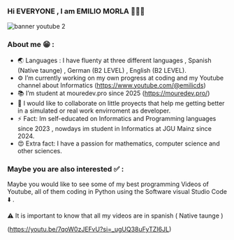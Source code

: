 ### Hi EVERYONE , I am EMILIO MORLA 👋👋​👋​

![banner youtube 2](https://github.com/user-attachments/assets/df04c81b-a7b3-4869-ae1f-9e9f4f5bc097)


### About me 😁 : 

- 🌏 Languages : I have fluenty at three different languages , Spanish (Native taunge) , German (B2 LEVEL) , English (B2 LEVEL).
- ⚙️ I’m currently working on my own progress at coding and my Youtube channel about Informatics (https://www.youtube.com/@emilicds)
- 📚 I’m student at mouredev.pro since 2025 (https://mouredev.pro/)
- 📱 I would like to collaborate on little proyects that help me getting better in a simulated or real work envirroment as developer. 
- ⚡ Fact: Im self-educated on Informatics and Programming languages since 2023 , nowdays im student in Informatics at JGU Mainz since 2024.
- 😍 Extra fact: I have a passion for mathematics, computer science and other sciences. 


### Maybe you are also interested ✅ : 

Maybe you would like to see some of my best programming Videos of Youtube, all of them coding in Python using the Software visual
Studio Code ⬇️ ​. 

⚠️​ It is important to know that all my videos are in spanish ( Native taunge ) 


(https://youtu.be/7qoW0zJEFvU?si=_ugUQ38uFyTZI6JL)




